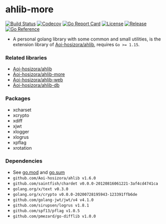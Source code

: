# ahlib-more

[![Build Status](https://travis-ci.com/Aoi-hosizora/ahlib-more.svg?branch=master)](https://travis-ci.com/Aoi-hosizora/ahlib-more)
[![Codecov](https://codecov.io/gh/Aoi-hosizora/ahlib-more/branch/master/graph/badge.svg)](https://codecov.io/gh/Aoi-hosizora/ahlib-more)
[![Go Report Card](https://goreportcard.com/badge/github.com/Aoi-hosizora/ahlib-more)](https://goreportcard.com/report/github.com/Aoi-hosizora/ahlib-more)
[![License](http://img.shields.io/badge/license-mit-blue.svg)](./LICENSE)
[![Release](https://img.shields.io/github/v/release/Aoi-hosizora/ahlib-more)](https://github.com/Aoi-hosizora/ahlib-more/releases)
[![Go Reference](https://pkg.go.dev/badge/github.com/Aoi-hosizora/ahlib-more.svg)](https://pkg.go.dev/github.com/Aoi-hosizora/ahlib-more)

+ A personal golang library with some common and small utilities, is the extension library of [Aoi-hosizora/ahlib](https://github.com/Aoi-hosizora/ahlib), requires `Go >= 1.15`.

### Related libraries

+ [Aoi-hosizora/ahlib](https://github.com/Aoi-hosizora/ahlib)
+ [Aoi-hosizora/ahlib-more](https://github.com/Aoi-hosizora/ahlib-more)
+ [Aoi-hosizora/ahlib-web](https://github.com/Aoi-hosizora/ahlib-web)
+ [Aoi-hosizora/ahlib-db](https://github.com/Aoi-hosizora/ahlib-db)

### Packages

+ xcharset
+ xcrypto
+ xdiff
+ xjwt
+ xlogger
+ xlogrus
+ xpflag
+ xrotation

### Dependencies

+ See [go.mod](./go.mod) and [go.sum](./go.sum)
+ `github.com/Aoi-hosizora/ahlib v1.6.0`
+ `github.com/saintfish/chardet v0.0.0-20120816061221-3af4cd4741ca`
+ `golang.org/x/text v0.3.0`
+ `golang.org/x/crypto v0.0.0-20200728195943-123391ffb6de`
+ `github.com/golang-jwt/jwt/v4 v4.1.0`
+ `github.com/sirupsen/logrus v1.8.1`
+ `github.com/spf13/pflag v1.0.5`
+ `github.com/pmezard/go-difflib v1.0.0`

